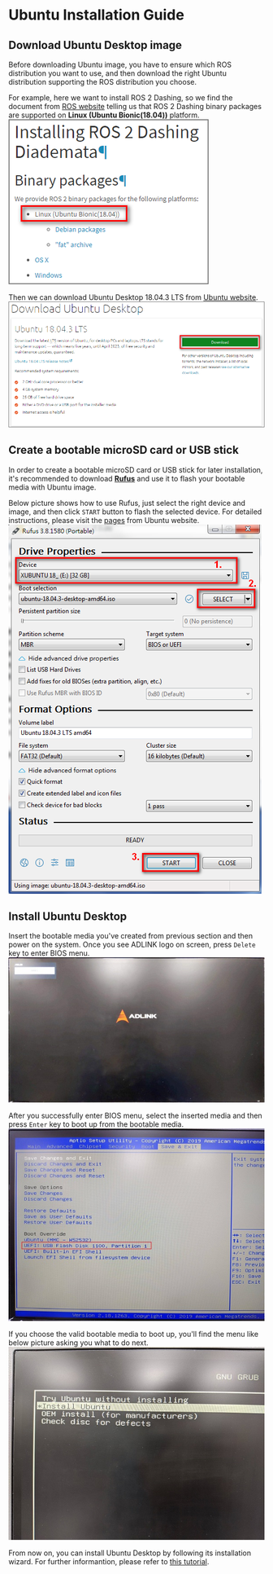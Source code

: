 # Ubuntu Installation Guide

## Download Ubuntu Desktop image

Before downloading Ubuntu image, you have to ensure which ROS distribution you want to use, and then download the right Ubuntu distribution supporting the ROS distribution you choose.

For example, here we want to install ROS 2 Dashing, so we find the document from [ROS website](https://index.ros.org/doc/ros2/Installation/Dashing/) telling us that ROS 2 Dashing binary packages are supported on **Linux (Ubuntu Bionic(18.04))** platform.
![](install_ubuntu.assets/ubuntu_version.png)

Then we can download Ubuntu Desktop 18.04.3 LTS from [Ubuntu website](https://ubuntu.com/download/desktop).
![](install_ubuntu.assets/ubuntu_download.png)

## Create a bootable microSD card or USB stick

In order to create a bootable microSD card or USB stick for later installation, it's recommended to download [**Rufus**](https://rufus.ie/) and use it to flash your bootable media with Ubuntu image.

Below picture shows how to use Rufus, just select the right device and image, and then click `START` button to flash the selected device. For detailed instructions, please visit the [pages](https://tutorials.ubuntu.com/tutorial/tutorial-create-a-usb-stick-on-windows#1) from Ubuntu website.
![](install_ubuntu.assets/rufus_overview.png)

## Install Ubuntu Desktop

Insert the bootable media you've created from previous section and then power on the system. Once you see ADLINK logo on screen, press `Delete` key to enter BIOS menu.
![](install_ubuntu.assets/adlink_logo.jpg)

After you successfully enter BIOS menu, select the inserted media and then press `Enter` key to boot up from the bootable media.
![](install_ubuntu.assets/bios.jpg)

If you choose the valid bootable media to boot up, you'll find the menu like below picture asking you what to do next.
![](install_ubuntu.assets/ubuntu_menu.jpg)

From now on, you can install Ubuntu Desktop by following its installation wizard. For further informantion, please refer to [this tutorial](https://tutorials.ubuntu.com/tutorial/tutorial-install-ubuntu-desktop#4).
